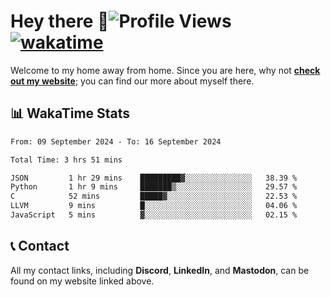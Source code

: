 # Hey there :wave:![Profile Views](https://komarev.com/ghpvc/?username=skifli) [![wakatime](https://wakatime.com/badge/user/b4317b02-0c6d-457b-82a4-a448b8a8d1df.svg)](https://wakatime.com/@b4317b02-0c6d-457b-82a4-a448b8a8d1df)

Welcome to my home away from home. Since you are here, why not [**check out my website**](https://skifli.github.io); you can find our more about myself there.

## 📊 WakaTime Stats

<!--START_SECTION:waka-->

```txt
From: 09 September 2024 - To: 16 September 2024

Total Time: 3 hrs 51 mins

JSON         1 hr 29 mins    █████████▓░░░░░░░░░░░░░░░   38.39 %
Python       1 hr 9 mins     ███████▒░░░░░░░░░░░░░░░░░   29.57 %
C            52 mins         █████▓░░░░░░░░░░░░░░░░░░░   22.53 %
LLVM         9 mins          █░░░░░░░░░░░░░░░░░░░░░░░░   04.06 %
JavaScript   5 mins          ▓░░░░░░░░░░░░░░░░░░░░░░░░   02.15 %
```

<!--END_SECTION:waka-->

## 📞 Contact

All my contact links, including **Discord**, **LinkedIn**, and **Mastodon**, can be found on my website linked above.
